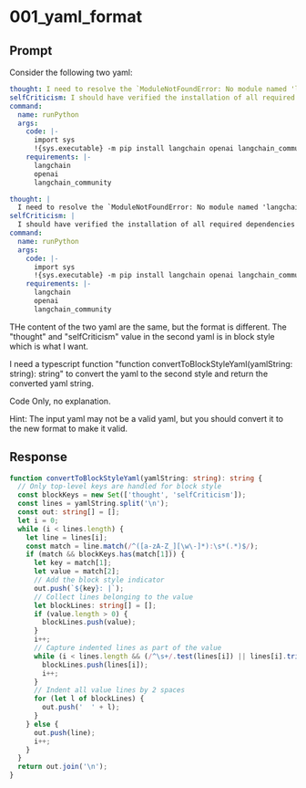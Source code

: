 # 001_yaml_format

## Prompt

Consider the following two yaml:

```yaml
thought: I need to resolve the `ModuleNotFoundError: No module named 'langchain_community'` error by ensuring that all necessary dependencies are correctly installed.
selfCriticism: I should have verified the installation of all required dependencies before running the code.
command:
  name: runPython
  args:
    code: |-
      import sys
      !{sys.executable} -m pip install langchain openai langchain_community
    requirements: |-
      langchain
      openai
      langchain_community
```

```yaml
thought: |
  I need to resolve the `ModuleNotFoundError: No module named 'langchain_community'` error by ensuring that all necessary dependencies are correctly installed.
selfCriticism: |
  I should have verified the installation of all required dependencies before running the code.
command:
  name: runPython
  args:
    code: |-
      import sys
      !{sys.executable} -m pip install langchain openai langchain_community
    requirements: |-
      langchain
      openai
      langchain_community
```

THe content of the two yaml are the same, but the format is different. The "thought" and "selfCriticism" value in the second yaml is in block style which is what I want. 

I need a typescript function "function convertToBlockStyleYaml(yamlString: string): string" to convert the yaml to the second style and return the converted yaml string.

Code Only, no explanation.

Hint: The input yaml may not be a valid yaml, but you should convert it to the new format to make it valid.

## Response

```typescript
function convertToBlockStyleYaml(yamlString: string): string {
  // Only top-level keys are handled for block style
  const blockKeys = new Set(['thought', 'selfCriticism']);
  const lines = yamlString.split('\n');
  const out: string[] = [];
  let i = 0;
  while (i < lines.length) {
    let line = lines[i];
    const match = line.match(/^([a-zA-Z_][\w\-]*):\s*(.*)$/);
    if (match && blockKeys.has(match[1])) {
      let key = match[1];
      let value = match[2];
      // Add the block style indicator
      out.push(`${key}: |`);
      // Collect lines belonging to the value
      let blockLines: string[] = [];
      if (value.length > 0) {
        blockLines.push(value);
      }
      i++;
      // Capture indented lines as part of the value
      while (i < lines.length && (/^\s+/.test(lines[i]) || lines[i].trim() === '')) {
        blockLines.push(lines[i]);
        i++;
      }
      // Indent all value lines by 2 spaces
      for (let l of blockLines) {
        out.push('  ' + l);
      }
    } else {
      out.push(line);
      i++;
    }
  }
  return out.join('\n');
}
```

